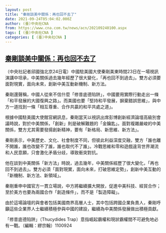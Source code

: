 ```yaml
---
layout: post
title: "秦剛談美中關係：再也回不去了"
date: 2021-09-24T05:04:02.000Z
author: (臺)中央社CNA
from: https://www.cna.com.tw/news/acn/202109240100.aspx
tags: [ (臺)中央社CNA ]
categories: [ (臺)中央社CNA ]
---
```

<!--1632459842000-->
[秦剛談美中關係：再也回不去了](https://www.cna.com.tw/news/acn/202109240100.aspx)
------

<div>
<div></div><div class="paragraph"><p>（中央社記者邱國強北京24日電）中國駐美國大使秦剛美東時間23日在一場視訊演講中坦承，中美關係過去幾年經歷了很大變化，「再也回不到過去」。雙方必須要面對現實，面向未來，創新中美互動新機制、新方法。</p><p>秦剛還聲稱，中國人從來不信什麼「修昔底德陷阱」，中國要用實際行動走出一條「和平發展的大國復興之路」。而美國也要「堅持和平發展，摒棄錯誤思維」，與中方一道找到一條「相互尊重、合作共贏的和平共處之道」。</p><p>根據中國駐美國大使館官網訊息，秦剛當天以視訊出席彭博創新經濟論壇高級別會議時說，對於中美關係，「創新」則是破解難題的「金鑰匙」。面對複雜嚴峻的中美關係，雙方尤其需要發揚創新精神，要有「新格局、新思維、新方法」。</p><p>秦剛表示，中美歷史、文化、社會制度不同，但彼此利益深度交融，雙方「誰也離不開誰，誰也改變不了誰，誰也取代不了誰」。冷戰思維和零和遊戲違背世界潮流和人民意願，只會激化矛盾分歧，導致衝突對抗。</p><p>他在談到中美關係「新方法」時說，過去幾年，中美關係經歷了很大變化，「再也回不到過去」。雙方必須「面對現實，面向未來，打破思維定勢」，創新中美互動的「新機制、新方法、新領域」。</p><p>秦剛重申中國官方一貫立場說，中方將繼續擴大開放，促進中美科技、經貿合作；至於美方也要為兩國合作「創造條件」，而不是「製造障礙」。</p><p>由於這場論壇的與會者包括美國商界高層人士，其中包括跨國企業負責人，秦剛呼籲這些企業界人士繼續積極參與中國的建設，繼續為中美關係發展做出積極貢獻。</p><p>「修昔底德陷阱」（Thucydides Trap）意指崛起霸權和現狀霸權間不可避免地必有一戰。（編輯：繆宗翰）1100924</p></div>
</div>
